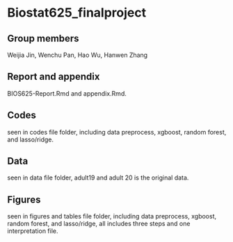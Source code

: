 # Biostat625_finalproject

## Group members
Weijia Jin, Wenchu Pan, Hao Wu, Hanwen Zhang

## Report and appendix
BIOS625-Report.Rmd and appendix.Rmd.

## Codes
seen in codes file folder, including data preprocess, xgboost, random forest, and lasso/ridge.

## Data
seen in data file folder, adult19 and adult 20 is the original data.

## Figures
seen in figures and tables file folder, including data preprocess, xgboost, random forest, and lasso/ridge, all includes three steps and one interpretation file. 
